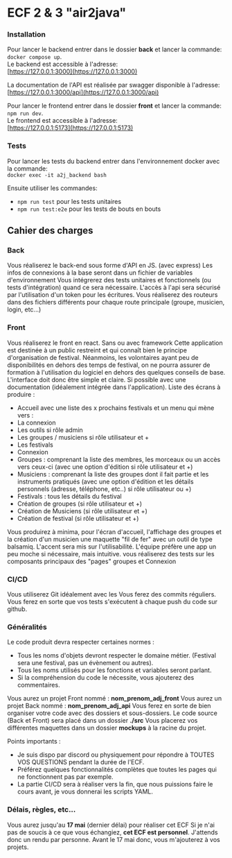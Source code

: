 # ECF 2 & 3 "air2java"

### Installation

Pour lancer le backend entrer dans le dossier __back__ et lancer la commande: `docker compose up`.  
Le backend est accessible à l'adresse:  
[https://127.0.0.1:3000](https://127.0.0.1:3000)  

La documentation de l'API est réalisée par swagger disponible à l'adresse:  
[https://127.0.0.1:3000/api](https://127.0.0.1:3000/api)  

Pour lancer le frontend entrer dans le dossier __front__ et lancer la commande: `npm run dev`.  
Le frontend est accessible à l'adresse:  
[https://127.0.0.1:5173](https://127.0.0.1:5173)  


### Tests

Pour lancer les tests du backend entrer dans l'environnement docker avec la commande:  
`docker exec -it a2j_backend bash`  

Ensuite utiliser les commandes:
 - `npm run test` pour les tests unitaires
 - `npm run test:e2e` pour les tests de bouts en bouts


## Cahier des charges

### Back

Vous réaliserez le back-end sous forme d'API en JS. (avec express) Les infos de connexions à la base seront
dans un fichier de variables d'environnement
Vous intégrerez des tests unitaires et fonctionnels (ou tests d'intégration) quand ce sera nécessaire. L'accès à
l'api sera sécurisé par l'utilisation d'un token pour les écritures. Vous réaliserez des routeurs dans des fichiers
différents pour chaque route principale (groupe, musicien, login, etc...)


### Front

Vous réaliserez le front en react. Sans ou avec framework
Cette application est destinée à un public restreint et qui connaît bien le principe d'organisation de festival.
Néanmoins, les volontaires ayant peu de disponibilités en dehors des temps de festival, on ne pourra assurer
de formation à l'utilisation du logiciel en dehors des quelques conseils de base. L'interface doit donc être
simple et claire. Si possible avec une documentation (idéalement intégrée dans l'application).
Liste des écrans à produire :  
 * Accueil avec une liste des x prochains festivals et un menu qui mène vers :
 * La connexion
 * Les outils si rôle admin
 * Les groupes / musiciens si rôle utilisateur et +
 * Les festivals
 * Connexion
 * Groupes : comprenant la liste des membres, les morceaux ou un accès vers ceux-ci (avec une option
d'édition si rôle utilisateur et +)
 * Musiciens : comprenant la liste des groupes dont il fait partie et les instruments pratiqués (avec une
option d'édition et les détails personnels (adresse, téléphone, etc..) si rôle utilisateur ou +)
 * Festivals : tous les détails du festival
 * Création de groupes (si rôle utilisateur et +)
 * Création de Musiciens (si rôle utilisateur et +)
 * Création de festival (si rôle utilisateur et +)

Vous produirez à minima, pour l'écran d'accueil, l'affichage des groupes et la création d'un musicien une
maquette "fil de fer" avec un outil de type balsamiq.
L'accent sera mis sur l'utilisabilité. L'équipe préfère une app un peu moche si nécessaire, mais intuitive.
vous réaliserez des tests sur les composants principaux des "pages" groupes et Connexion


### CI/CD
Vous utiliserez Git idéalement avec les Vous ferez des commits réguliers. Vous ferez en sorte que vos tests
s'exécutent à chaque push du code sur github.

### Généralités
Le code produit devra respecter certaines normes :
 * Tous les noms d'objets devront respecter le domaine métier. (Festival sera une festival, pas un
évènement ou autres).  
 * Tous les noms utilisés pour les fonctions et variables seront parlant.
 * Si la compréhension du code le nécessite, vous ajouterez des commentaires.

Vous aurez un projet Front nommé : __nom_prenom_adj_front__ Vous aurez un projet Back nommé :
__nom_prenom_adj_api__ Vous ferez en sorte de bien organiser votre code avec des dossiers et sous-dossiers. Le
code source (Back et Front) sera placé dans un dossier __./src__ Vous placerez vos différentes maquettes dans un
dossier __mockups__ à la racine du projet.  

Points importants :
 * Je suis dispo par discord ou physiquement pour répondre à TOUTES VOS QUESTIONS pendant la
durée de l'ECF.
 * Préférez quelques fonctionnalités complètes que toutes les pages qui ne fonctionnent pas par exemple.
 * La partie CI/CD sera à réaliser vers la fin, que nous puissions faire le cours avant, je vous donnerai les
scripts YAML.


### Délais, règles, etc...
Vous aurez jusqu'au __17 mai__ (dernier délai) pour réaliser cet ECF Si je n'ai pas de soucis à ce que vous
échangiez, __cet ECF est personnel__. J'attends donc un rendu par personne. Avant le 17 mai donc, vous
m'ajouterez à vos projets.

